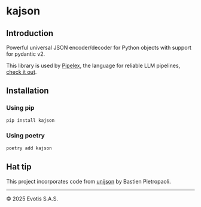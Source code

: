 # kajson

## Introduction

Powerful universal JSON encoder/decoder for Python objects with support for pydantic v2.

This library is used by [Pipelex](https://github.com/Pipelex/pipelex), the language for reliable LLM pipelines, [check it out](https://github.com/Pipelex/pipelex).

## Installation

### Using pip

```bash
pip install kajson
```

### Using poetry

```bash
poetry add kajson
```

## Hat tip

This project incorporates code from [unijson](https://github.com/bpietropaoli/unijson) by Bastien Pietropaoli.

---

© 2025 Evotis S.A.S.
